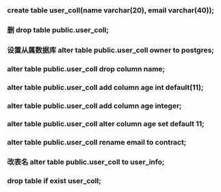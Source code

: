 ### create table user_coll(name varchar(20), email varchar(40));
### 删 drop table public.user_coll;
### 设置从属数据库 alter table public.user_coll owner to postgres;

### alter table public.user_coll drop column name;
### alter table public.user_coll add column age int default(11);
### alter table public.user_coll add column age integer;
### alter table public.user_coll alter column age set default 11;

### alter table public.user_coll rename email to contract;  
### 改表名 alter table public.user_coll to user_info;
### drop table if exist user_coll;